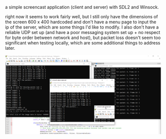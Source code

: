 a simple screencast application (client and server) with SDL2 and Winsock.   
     
right now it seems to work fairly well, but I still only have the dimensions of the screen 600 x 400 hardcoded and don't have a menu page to input the ip of the server, which are some things I'd like to modify. I also don't have a reliable UDP set up (and have a poor messaging system set up + no respect for byte order between network and host), but packet loss doesn't seem too significant when testing locally, which are some additional things to address later.    
    
![screenshot](udp-screencast.png "screenshot of client and server")    